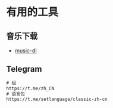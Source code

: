 # 有用的工具

## 音乐下载

- [music-dl](https://github.com/0xHJK/music-dl)


## Telegram

```txt
# 组
https://t.me/zh_CN
# 语言包
https://t.me/setlanguage/classic-zh-cn
```